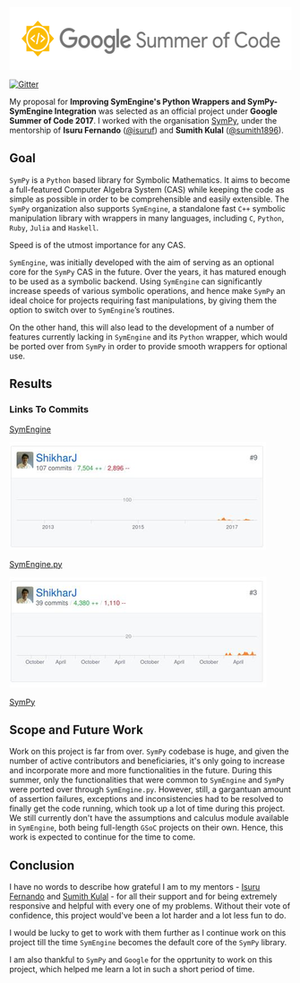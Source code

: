 <p align="center">
  <img width="556" height="112" src="https://github.com/ShikharJ/GSoC-2017-Work-Report/blob/master/src/gsoc.png">
</p>

[![Gitter](https://badges.gitter.im/Join%20Chat.svg)](https://gitter.im/sympy/symengine?utm_source=badge&utm_medium=badge&utm_campaign=pr-badge&utm_content=badge)

My proposal for **Improving SymEngine's Python Wrappers and SymPy-SymEngine Integration** was selected as an official project under **Google Summer of Code 2017**. I worked with the organisation [SymPy](https://github.com/SymPy/), under the mentorship of **Isuru Fernando** ([@isuruf](https://github.com/isuruf)) and **Sumith Kulal** ([@sumith1896](https://github.com/sumith1896)).

## Goal

`SymPy` is a `Python` based library for Symbolic Mathematics. It aims to become a full-featured Computer Algebra System (CAS) while keeping the code as simple as possible in order to be comprehensible and easily extensible.
The `SymPy` organization also supports `SymEngine`, a standalone fast `C++` symbolic manipulation library with wrappers in many languages, including `C`, `Python`, `Ruby`, `Julia` and `Haskell`.

Speed is of the utmost importance for any CAS.

`SymEngine`, was initially developed with the aim of serving as an optional core for the `SymPy` CAS in the future. Over the years, it has matured enough to be used as a symbolic backend. Using `SymEngine` can significantly increase speeds of various symbolic operations, and hence make `SymPy` an ideal choice for projects requiring fast manipulations, by giving them the option to switch over to `SymEngine`’s routines.

On the other hand, this will also lead to the development of a number of features currently lacking in `SymEngine` and its `Python` wrapper, which would be ported over from `SymPy` in order to provide smooth wrappers for optional use.

## Results

### Links To Commits

[SymEngine](https://github.com/symengine/symengine/commits?author=shikharj)

<p align="left">
  <img width="458" height="193" src="https://github.com/ShikharJ/GSoC-2017-Work-Report/blob/master/src/SymEngine.jpg">
</p>

[SymEngine.py](https://github.com/symengine/symengine.py/commits?author=shikharj)

<p align="left">
  <img width="459" height="198" src="https://github.com/ShikharJ/GSoC-2017-Work-Report/blob/master/src/SymEnginepy.jpg">
</p>

[SymPy](https://github.com/sympy/sympy/commits?author=shikharj)


## Scope and Future Work

Work on this project is far from over. `SymPy` codebase is huge, and given the number of active contributors and beneficiaries, it's only going to increase and incorporate more and more functionalities in the future. During this summer, only the functionalities that were common to `SymEngine` and `SymPy` were ported over through `SymEngine.py`. However, still, a gargantuan amount of assertion failures, exceptions and inconsistencies had to be resolved to finally get the code running, which took up a lot of time during this project. We still currently don't have the assumptions and calculus module available in `SymEngine`, both being full-length `GSoC` projects on their own. Hence, this work is expected to continue for the time to come.

## Conclusion

I have no words to describe how grateful I am to my mentors - [Isuru Fernando](https://github.com/isuruf) and [Sumith Kulal](https://github.com/Sumith1896) - for all their support and for being extremely responsive and helpful with every one of my problems. Without their vote of confidence, this project would've been a lot harder and a lot less fun to do.

I would be lucky to get to work with them further as I continue work on this project till the time `SymEngine` becomes the default core of the `SymPy` library.

I am also thankful to `SymPy` and `Google` for the opprtunity to work on this project, which helped me learn a lot in such a short period of time.
